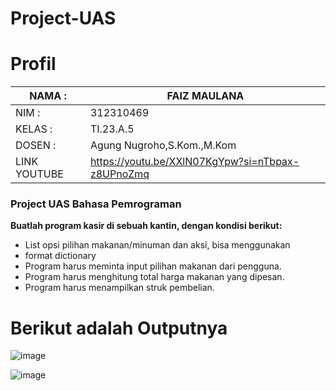 # Project-UAS

# Profil

| NAMA  :| FAIZ MAULANA |
| --- | --- |
| NIM   :| 312310469 |
| KELAS :| TI.23.A.5 |
| DOSEN :| Agung Nugroho,S.Kom.,M.Kom |
| LINK YOUTUBE | https://youtu.be/XXlN07KgYpw?si=nTbpax-z8UPnoZmq |

### Project UAS Bahasa Pemrograman

**Buatlah program kasir di sebuah kantin, dengan kondisi berikut:**
- List opsi pilihan makanan/minuman dan aksi, bisa menggunakan
- format dictionary
- Program harus meminta input pilihan makanan dari pengguna.
- Program harus menghitung total harga makanan yang dipesan.
- Program harus menampilkan struk pembelian.


# Berikut adalah Outputnya
![image](https://github.com/fzmauln/Project-UAS/assets/147571538/5870477f-46a0-4c8d-ba61-b8933817a595)

![image](https://github.com/fzmauln/Project-UAS/assets/147571538/0396b989-f058-4c64-ac00-5ada63bcadce)

